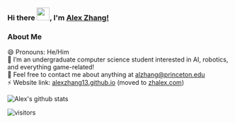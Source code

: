 ### Hi there <img src="https://github.com/TheDudeThatCode/TheDudeThatCode/blob/master/Assets/Hi.gif" width="29px">, I'm [Alex Zhang!](https://www.linkedin.com/in/alexzhang13/) 
<!--
**alexzhang13/alexzhang13** is a ✨ _special_ ✨ repository because its `README.md` (this file) appears on your GitHub profile.

Here are some ideas to get you started:

- 🔭 I’m currently working on ...
- 🌱 I’m currently learning ...
- 👯 I’m looking to collaborate on ...
- 🤔 I’m looking for help with ...
- 💬 Ask me about ...
- 📫 How to reach me: ...
- 😄 Pronouns: ...
- ⚡ Fun fact: ...
-->

### About Me
😄 Pronouns: He/Him </br>
🔭 I’m an undergraduate computer science student interested in AI, robotics, and everything game-related! </br>
👯 Feel free to contact me about anything at alzhang@princeton.edu </br>
⚡ Website link: [alexzhang13.github.io](http://alexzhang13.github.io) (moved to [zhalex.com](http://zhalex.com)) </br>

![Alex's github stats](https://github-readme-stats.vercel.app/api?username=alexzhang13&count_private=true&theme=tokyonight&show_icons=true&hide_border=true)&nbsp;&nbsp;
<br />

![visitors](https://visitor-badge.laobi.icu/badge?page_id=alexzhang13.alexzhang13)
